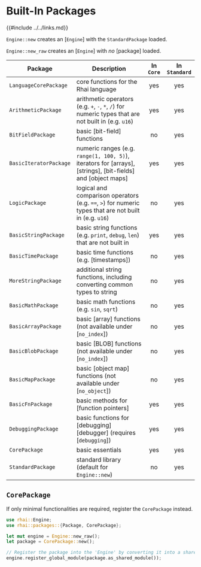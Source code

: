Built-In Packages
=================

{{#include ../../links.md}}

`Engine::new` creates an [`Engine`] with the `StandardPackage` loaded.

`Engine::new_raw` creates an [`Engine`] with _no_ [package] loaded.

| Package                | Description                                                                                                 | In `Core` | In `Standard` |
| ---------------------- | ----------------------------------------------------------------------------------------------------------- | :-------: | :-----------: |
| `LanguageCorePackage`  | core functions for the Rhai language                                                                        |    yes    |      yes      |
| `ArithmeticPackage`    | arithmetic operators (e.g. `+`, `-`, `*`, `/`) for numeric types that are not built in (e.g. `u16`)         |    yes    |      yes      |
| `BitFieldPackage`      | basic [bit-field] functions                                                                                 |    no     |      yes      |
| `BasicIteratorPackage` | numeric ranges (e.g. `range(1, 100, 5)`), iterators for [arrays], [strings], [bit-fields] and [object maps] |    yes    |      yes      |
| `LogicPackage`         | logical and comparison operators (e.g. `==`, `>`) for numeric types that are not built in (e.g. `u16`)      |    no     |      yes      |
| `BasicStringPackage`   | basic string functions (e.g. `print`, `debug`, `len`) that are not built in                                 |    yes    |      yes      |
| `BasicTimePackage`     | basic time functions (e.g. [timestamps])                                                                    |    no     |      yes      |
| `MoreStringPackage`    | additional string functions, including converting common types to string                                    |    no     |      yes      |
| `BasicMathPackage`     | basic math functions (e.g. `sin`, `sqrt`)                                                                   |    no     |      yes      |
| `BasicArrayPackage`    | basic [array] functions (not available under [`no_index`])                                                  |    no     |      yes      |
| `BasicBlobPackage`     | basic [BLOB] functions (not available under [`no_index`])                                                   |    no     |      yes      |
| `BasicMapPackage`      | basic [object map] functions (not available under [`no_object`])                                            |    no     |      yes      |
| `BasicFnPackage`       | basic methods for [function pointers]                                                                       |    yes    |      yes      |
| `DebuggingPackage`     | basic functions for [debugging][debugger] (requires [`debugging`])                                          |    yes    |      yes      |
| `CorePackage`          | basic essentials                                                                                            |    yes    |      yes      |
| `StandardPackage`      | standard library (default for `Engine::new`)                                                                |    no     |      yes      |


`CorePackage`
-------------

If only minimal functionalities are required, register the `CorePackage` instead.

```rust
use rhai::Engine;
use rhai::packages::{Package, CorePackage};

let mut engine = Engine::new_raw();
let package = CorePackage::new();

// Register the package into the 'Engine' by converting it into a shared module.
engine.register_global_module(package.as_shared_module());
```
